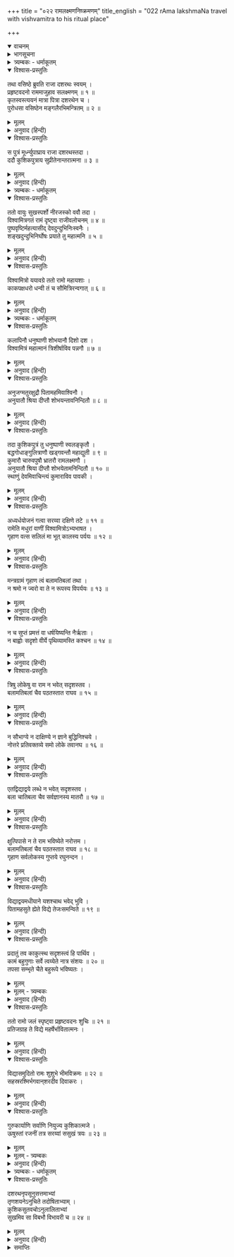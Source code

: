 +++
title = "०२२ रामलक्ष्मणनिष्क्रमणम्"
title_english = "022 rAma lakshmaNa travel with vishvamitra to his ritual place"

+++
<details open><summary>वाचनम्</summary>
<div caption="श्रीराम-हरिसीताराममूर्ति-घनपाठिभ्यां वचनम्" class="audioEmbed" src="https://archive.org/download/Ramayana-recitation-Sriram-harisItArAmamUrti-Ghanapaati-v2/Kanda_1/Kanda_1_BK-022-Rama_Lakshmana_YorniShrakamanam.mp3"></div>
</details>

<details><summary>भागसूचना</summary>

22. राजा दशरथका स्वस्तिवाचनपूर्वक राम-लक्ष्मणको मुनिके साथ भेजना, मार्गमें उन्हें विश्वामित्रसे बला और अतिबला नामक विद्याकी प्राप्ति
</details>

<details><summary>त्र्यम्बकः - धर्माकूतम्</summary>

द्वाविंशे —
</details>

<details open><summary>विश्वास-प्रस्तुतिः</summary>

तथा वसिष्ठे ब्रुवति राजा दशरथः स्वयम् ।  
प्रहृष्टवदनो राममाजुहाव सलक्ष्मणम् ॥ १ ॥  
कृतस्वस्त्ययनं मात्रा पित्रा दशरथेन च ।  
पुरोधसा वसिष्ठेन मङ्गलैरभिमन्त्रितम् ॥ २ ॥
</details>

<details><summary>मूलम्</summary>

तथा वसिष्ठे ब्रुवति राजा दशरथः स्वयम् ।  
प्रहृष्टवदनो राममाजुहाव सलक्ष्मणम् ॥ १ ॥  
कृतस्वस्त्ययनं मात्रा पित्रा दशरथेन च ।  
पुरोधसा वसिष्ठेन मङ्गलैरभिमन्त्रितम् ॥ २ ॥
</details>

<details><summary>अनुवाद (हिन्दी)</summary>

वसिष्ठके ऐसा कहनेपर राजा दशरथका मुख प्रसन्नतासे खिल उठा । उन्होंने स्वयं ही लक्ष्मणसहित श्रीरामको अपने पास बुलाया । फिर माता कौसल्या, पिता दशरथ और पुरोहित वसिष्ठने स्वस्तिवाचन करनेके पश्चात् उनका यात्रासम्बन्धी मंगलकार्य सम्पन्न किया—श्रीरामको मंगलसूचक मन्त्रोंसे अभिमन्त्रित किया गया ॥ १-२ ॥
</details>

<details open><summary>विश्वास-प्रस्तुतिः</summary>

स पुत्रं मूर्ध्न्युपाघ्राय राजा दशरथस्तदा ।  
ददौ कुशिकपुत्राय सुप्रीतेनान्तरात्मना ॥ ३ ॥
</details>

<details><summary>मूलम्</summary>

स पुत्रं मूर्ध्न्युपाघ्राय राजा दशरथस्तदा ।  
ददौ कुशिकपुत्राय सुप्रीतेनान्तरात्मना ॥ ३ ॥
</details>

<details><summary>अनुवाद (हिन्दी)</summary>

तदनन्तर राजा दशरथने पुत्रका मस्तक सूँघकर अत्यन्त प्रसन्नचित्तसे उसको विश्वामित्रको सौंप दिया ॥ ३ ॥
</details>

<details><summary>त्र्यम्बकः - धर्माकूतम्</summary>

अनेन गुरु-जनैः स्वस्त्ययन-पूर्वकम् एव महा-फल-कार्याय पुत्रादिः प्रेषणीय इति सूचितम् । तथा च ऐतरेय-ब्राह्मणम् —

> ते देवा अब्रुवन् गायत्री त्वं न इमं सोमं राजानम् आहर इति, सा तथेत्य् अब्रवीत्, तां वै मा सर्वेण स्वस्त्ययनेनानुमन्त्रयध्वम् इति, तथेति सोदपतत्, तां देवाः सर्वेण स्वस्त्ययनेनान्वमन्त्रयन्त प्रेति चेति चेत्य् एतद् वै सर्वं स्वस्त्ययनं यत् प्रेति चेति , चेति तद् यो ऽस्य प्रियः स्यात् तम् एतेनानुमन्त्रयेत प्रेति चेति चेति, स्वस्त्य् एव गच्छति, स्वस्ति पुनर् आगच्छतीति ।

तत्रापि प्रथमं मातृ-कृत-मङ्गल-प्रतिपादनेन इतर-कृत-मङ्गलापेक्षया मातृ-कृत-मङ्गलस्यावश्यिकता व्यतिरेकेणान्वयेन च सूचिता । व्यतिरेकस् तावत् पाण्डवाञ् जेतुकामो दुर्योधनः ‘शिवमाशंस मे मातः युध्यमानस्य शत्रुभिः' इति अष्टादशाहान्य् अपि स्व-मातरं गान्धारीं प्रार्थितवान् । सा च "यतो धर्मस् ततो जयः" इति वदन्ती मङ्गलं न कृतवती । स च तद्-अभावाद् एव विपरीतं फलं प्राप्तवान् । अयम् अर्थो महा-भारते स्त्री-पर्वणि पुत्र-शत-वध-जनितामर्षेण पाण्डवाञ् शप्तुम् उद्युक्तां गांधारीं सान्त्वयता व्यासेन स्पष्टीकृतः । तथा हि — 

> न कोपः पाण्डवे कार्यो गांधारि शमम् आप्नुहि ।  
> रजो निगृह्यताम् एतत् शृणु च इदं वचो मम ॥ 
> 
> उक्तास्यष्टादशाहानि पुत्रेण जयम् इच्छता ।  
> शिवम् आशंस मे मातर् युध्यमानस्य शत्रुभिः ॥ 
> 
> सा तथा वाच्यमाना त्वं काले काले जयैषिणा ।  
> उक्तवत्यसि गांधारि यतो धर्मस् ततो जयः ॥ 
> 
> न चाप्य् अतीतां गांधारि वाचं ते वितथाम् अहम् । 
> स्मरामि भाषमाणायास् तथा प्राण-हिता ह्य् असि ॥ 

इति । अन्वयस् तु अयोध्या-काण्डे,

> शापिता असि मम प्राणैः कुरु स्वस्त्ययनं मम ।

इति मातृ-मङ्गलम् एव रामः प्रार्थितवान् । तस्मै सापि

> यं पालयसि धर्मं त्वं धृत्या च नियमेन च ।  
> स वै राघव-शार्दूल धर्मस् त्वाम् अभिरक्षतु ॥

इत्य् आदिना ग्रन्थेन, स्वयं मङ्गलं विदधती

> यन् मङ्गलं सुपर्णस्य विनताकल्पयत् पुरा ।  
> अमृतं प्रार्थयानस्य तत् ते भवतु मङ्गलम् ॥  
> 
> अमृतोत्पादने दैत्यान् घ्नतो वज्रधरस्य च ।  
> अदितिर् मङ्गलं प्रादात् तत् ते भवतु मङ्गलम् ॥

इति मातृ-मङ्गलान्य् एव प्रयुक्तम् ॥
</details>

<details open><summary>विश्वास-प्रस्तुतिः</summary>

ततो वायुः सुखस्पर्शो नीरजस्को ववौ तदा ।  
विश्वामित्रगतं रामं दृष्ट्वा राजीवलोचनम् ॥ ४ ॥  
पुष्पवृष्टिर्महत्यासीद् देवदुन्दुभिनिःस्वनैः ।  
शङ्खदुन्दुभिनिर्घोषः प्रयाते तु महात्मनि ॥ ५ ॥
</details>

<details><summary>मूलम्</summary>

ततो वायुः सुखस्पर्शो नीरजस्को ववौ तदा ।  
विश्वामित्रगतं रामं दृष्ट्वा राजीवलोचनम् ॥ ४ ॥  
पुष्पवृष्टिर्महत्यासीद् देवदुन्दुभिनिःस्वनैः ।  
शङ्खदुन्दुभिनिर्घोषः प्रयाते तु महात्मनि ॥ ५ ॥
</details>

<details><summary>अनुवाद (हिन्दी)</summary>

उस समय धूलरहित सुखदायिनी वायु चलने लगी । कमलनयन श्रीरामको विश्वामित्रजीके साथ जाते देख देवताओंने आकाशसे वहाँ फूलोंकी बड़ी भारी वर्षा की । देवदुन्दुभियाँ बजने लगीं । महात्मा श्रीरामकी यात्राके समय शङ्खों और नगाड़ोंकी ध्वनि होने लगी ॥
</details>

<details open><summary>विश्वास-प्रस्तुतिः</summary>

विश्वामित्रो ययावग्रे ततो रामो महायशाः ।  
काकपक्षधरो धन्वी तं च सौमित्रिरन्वगात् ॥ ६ ॥
</details>

<details><summary>मूलम्</summary>

विश्वामित्रो ययावग्रे ततो रामो महायशाः ।  
काकपक्षधरो धन्वी तं च सौमित्रिरन्वगात् ॥ ६ ॥
</details>

<details><summary>अनुवाद (हिन्दी)</summary>

आगे-आगे विश्वामित्र, उनके पीछे काकपक्षधारी महायशस्वी श्रीराम तथा उनके पीछे सुमित्राकुमार लक्ष्मण जा रहे थे ॥ ६ ॥
</details>

<details><summary>त्र्यम्बकः - धर्माकूतम्</summary>

अनेन महान्तम् अनुसृत्य गन्तव्यम् इति सूचितम् ।
</details>

<details open><summary>विश्वास-प्रस्तुतिः</summary>

कलापिनौ धनुष्पाणी शोभयानौ दिशो दश ।  
विश्वामित्रं महात्मानं त्रिशीर्षाविव पन्नगौ ॥ ७ ॥
</details>

<details><summary>मूलम्</summary>

कलापिनौ धनुष्पाणी शोभयानौ दिशो दश ।  
विश्वामित्रं महात्मानं त्रिशीर्षाविव पन्नगौ ॥ ७ ॥
</details>

<details><summary>अनुवाद (हिन्दी)</summary>

उन दोनों भाइयोंने पीठपर तरकस बाँध रखे थे । उनके हाथोंमें धनुष शोभा पा रहे थे तथा वे दोनों दसों दिशाओंको सुशोभित करते हुए महात्मा विश्वामित्रके पीछे तीन-तीन फनवाले दो सर्पोंके समान चल रहे थे । एक ओर कंधेपर धनुष, दूसरी ओर पीठपर तूणीर और बीचमें मस्तक—इन्हीं तीनोंकी तीन फनसे उपमा दी गयी है ॥ ७ ॥
</details>

<details open><summary>विश्वास-प्रस्तुतिः</summary>

अनुजग्मतुरक्षुद्रौ पितामहमिवाश्विनौ ।  
अनुयातौ श्रिया दीप्तौ शोभयन्तावनिन्दितौ ॥ ८ ॥
</details>

<details><summary>मूलम्</summary>

अनुजग्मतुरक्षुद्रौ पितामहमिवाश्विनौ ।  
अनुयातौ श्रिया दीप्तौ शोभयन्तावनिन्दितौ ॥ ८ ॥
</details>

<details><summary>अनुवाद (हिन्दी)</summary>

उनका स्वभाव उच्च एवं उदार था । अपनी अनुपम कान्तिसे प्रकाशित होनेवाले वे दोनों अनिन्द्य सुन्दर राजकुमार सब ओर शोभाका प्रसार करते हुए विश्वामित्रजीके पीछे उसी तरह जा रहे थे, जैसे ब्रह्माजीके पीछे दोनों अश्विनीकुमार चलते हैं ॥ ८ ॥
</details>

<details open><summary>विश्वास-प्रस्तुतिः</summary>

तदा कुशिकपुत्रं तु धनुष्पाणी स्वलङ्कृतौ ।  
बद्धगोधाङ्गुलित्राणौ खड्गवन्तौ महाद्युती ॥ ९ ॥  
कुमारौ चारुवपुषौ भ्रातरौ रामलक्ष्मणौ ।  
अनुयातौ श्रिया दीप्तौ शोभयेतामनिन्दितौ ॥ १० ॥  
स्थाणुं देवमिवाचिन्त्यं कुमाराविव पावकी ।
</details>

<details><summary>मूलम्</summary>

तदा कुशिकपुत्रं तु धनुष्पाणी स्वलङ्कृतौ ।  
बद्धगोधाङ्गुलित्राणौ खड्गवन्तौ महाद्युती ॥ ९ ॥  
कुमारौ चारुवपुषौ भ्रातरौ रामलक्ष्मणौ ।  
अनुयातौ श्रिया दीप्तौ शोभयेतामनिन्दितौ ॥ १० ॥  
स्थाणुं देवमिवाचिन्त्यं कुमाराविव पावकी ।
</details>

<details><summary>अनुवाद (हिन्दी)</summary>

वे दोनों भाई कुमार श्रीराम और लक्ष्मण वस्त्र और आभूषणोंसे अच्छी तरह अलंकृत थे । उनके हाथोंमें धनुष थे । उन्होंने अपने हाथोंकी अंगुलियोंमें गोहटीके चमड़ेके बने हुए दस्ताने पहन रखे थे । उनके कटिप्रदेशमें तलवारें लटक रही थीं । उनके श्रीअंग बड़े मनोहर थे । वे महातेजस्वी श्रेष्ठ वीर अद्भुत कान्तिसे उद्भासित हो सब ओर अपनी शोभा फैलाते हुए कुशिकपुत्र विश्वामित्रका अनुसरण कर रहे थे । उस समय वे दोनों वीर अचिन्त्य शक्तिशाली स्थाणुदेव (महादेव) के पीछे चलनेवाले दो अग्निकुमार स्कन्द और विशाखकी भाँति शोभा पाते थे ॥
</details>

<details open><summary>विश्वास-प्रस्तुतिः</summary>

अध्यर्धयोजनं गत्वा सरय्वा दक्षिणे तटे ॥ ११ ॥  
रामेति मधुरां वाणीं विश्वामित्रोऽभ्यभाषत ।  
गृहाण वत्स सलिलं मा भूत् कालस्य पर्ययः ॥ १२ ॥
</details>

<details><summary>मूलम्</summary>

अध्यर्धयोजनं गत्वा सरय्वा दक्षिणे तटे ॥ ११ ॥  
रामेति मधुरां वाणीं विश्वामित्रोऽभ्यभाषत ।  
गृहाण वत्स सलिलं मा भूत् कालस्य पर्ययः ॥ १२ ॥
</details>

<details><summary>अनुवाद (हिन्दी)</summary>

अयोध्यासे डेढ़ योजन दूर जाकर सरयूके दक्षिण तटपर विश्वामित्रने मधुर वाणीमें रामको सम्बोधित किया और कहा—‘वत्स राम! अब सरयूके जलसे आचमन करो । इस आवश्यक कार्यमें विलम्ब न हो ॥
</details>

<details open><summary>विश्वास-प्रस्तुतिः</summary>

मन्त्रग्रामं गृहाण त्वं बलामतिबलां तथा ।  
न श्रमो न ज्वरो वा ते न रूपस्य विपर्ययः ॥ १३ ॥
</details>

<details><summary>मूलम्</summary>

मन्त्रग्रामं गृहाण त्वं बलामतिबलां तथा ।  
न श्रमो न ज्वरो वा ते न रूपस्य विपर्ययः ॥ १३ ॥
</details>

<details><summary>अनुवाद (हिन्दी)</summary>

‘बला और अतिबला नामसे प्रसिद्ध इस मन्त्र-समुदायको ग्रहण करो । इसके प्रभावसे तुम्हें कभी श्रम (थकावट) का अनुभव नहीं होगा । ज्वर (रोग या चिन्ताजनित कष्ट) नहीं होगा । तुम्हारे रूपमें किसी प्रकारका विकार या उलट-फेर नहीं होने पायेगा ॥ १३ ॥
</details>

<details open><summary>विश्वास-प्रस्तुतिः</summary>

न च सुप्तं प्रमत्तं वा धर्षयिष्यन्ति नैर्ऋताः ।  
न बाह्वोः सदृशो वीर्ये पृथिव्यामस्ति कश्चन ॥ १४ ॥
</details>

<details><summary>मूलम्</summary>

न च सुप्तं प्रमत्तं वा धर्षयिष्यन्ति नैर्ऋताः ।  
न बाह्वोः सदृशो वीर्ये पृथिव्यामस्ति कश्चन ॥ १४ ॥
</details>

<details><summary>अनुवाद (हिन्दी)</summary>

‘सोते समय अथवा असावधानीकी अवस्थामें भी राक्षस तुम्हारे ऊपर आक्रमण नहीं कर सकेंगे । इस भूतलपर बाहुबलमें तुम्हारी समानता करनेवाला कोई न होगा ॥ १४ ॥
</details>

<details open><summary>विश्वास-प्रस्तुतिः</summary>

त्रिषु लोकेषु वा राम न भवेत् सदृशस्तव ।  
बलामतिबलां चैव पठतस्तात राघव ॥ १५ ॥
</details>

<details><summary>मूलम्</summary>

त्रिषु लोकेषु वा राम न भवेत् सदृशस्तव ।  
बलामतिबलां चैव पठतस्तात राघव ॥ १५ ॥
</details>

<details><summary>अनुवाद (हिन्दी)</summary>

‘तात! रघुकुलनन्दन राम! बला और अतिबलाका अभ्यास करनेसे तीनों लोकोंमें तुम्हारे समान कोई नहीं रह जायगा ॥ १५ ॥
</details>

<details open><summary>विश्वास-प्रस्तुतिः</summary>

न सौभाग्ये न दाक्षिण्ये न ज्ञाने बुद्धिनिश्चये ।  
नोत्तरे प्रतिवक्तव्ये समो लोके तवानघ ॥ १६ ॥
</details>

<details><summary>मूलम्</summary>

न सौभाग्ये न दाक्षिण्ये न ज्ञाने बुद्धिनिश्चये ।  
नोत्तरे प्रतिवक्तव्ये समो लोके तवानघ ॥ १६ ॥
</details>

<details><summary>अनुवाद (हिन्दी)</summary>

‘अनघ! सौभाग्य, चातुर्य, ज्ञान और बुद्धिसम्बन्धी निश्चयमें तथा किसीके प्रश्नका उत्तर देनेमें भी कोई तुम्हारी तुलना नहीं कर सकेगा ॥ १६ ॥
</details>

<details open><summary>विश्वास-प्रस्तुतिः</summary>

एतद्विद्याद्वये लब्धे न भवेत् सदृशस्तव ।  
बला चातिबला चैव सर्वज्ञानस्य मातरौ ॥ १७ ॥
</details>

<details><summary>मूलम्</summary>

एतद्विद्याद्वये लब्धे न भवेत् सदृशस्तव ।  
बला चातिबला चैव सर्वज्ञानस्य मातरौ ॥ १७ ॥
</details>

<details><summary>अनुवाद (हिन्दी)</summary>

‘इन दोनों विद्याओंके प्राप्त हो जानेपर कोई तुम्हारी समानता नहीं कर सकेगा; क्योंकि ये बला और अतिबला नामक विद्याएँ सब प्रकारके ज्ञानकी जननी हैं ॥ १७ ॥
</details>

<details open><summary>विश्वास-प्रस्तुतिः</summary>

क्षुत्पिपासे न ते राम भविष्येते नरोत्तम ।  
बलामतिबलां चैव पठतस्तात राघव ॥ १८ ॥  
गृहाण सर्वलोकस्य गुप्तये रघुनन्दन ।
</details>

<details><summary>मूलम्</summary>

क्षुत्पिपासे न ते राम भविष्येते नरोत्तम ।  
बलामतिबलां चैव पठतस्तात राघव ॥ १८ ॥  
गृहाण सर्वलोकस्य गुप्तये रघुनन्दन ।
</details>

<details><summary>अनुवाद (हिन्दी)</summary>

‘नरश्रेष्ठ श्रीराम! तात रघुनन्दन! बला और अतिबलाका अभ्यास कर लेनेपर तुम्हें भूख-प्यासका भी कष्ट नहीं होगा; अतः रघुकुलको आनन्दित करनेवाले राम! तुम सम्पूर्ण जगत् की रक्षाके लिये इन दोनों विद्याओंको ग्रहण करो ॥ १८ १/२ ॥
</details>

<details open><summary>विश्वास-प्रस्तुतिः</summary>

विद्याद्वयमधीयाने यशश्चाथ भवेद् भुवि ।  
पितामहसुते ह्येते विद्ये तेजःसमन्विते ॥ १९ ॥
</details>

<details><summary>मूलम्</summary>

विद्याद्वयमधीयाने यशश्चाथ भवेद् भुवि ।  
पितामहसुते ह्येते विद्ये तेजःसमन्विते ॥ १९ ॥
</details>

<details><summary>अनुवाद (हिन्दी)</summary>

‘इन दोनों विद्याओंका अध्ययन कर लेनेपर इस भूतलपर तुम्हारे यशका विस्तार होगा । ये दोनों विद्याएँ ब्रह्माजीकी तेजस्विनी पुत्रियाँ हैं ॥ १९ ॥
</details>

<details open><summary>विश्वास-प्रस्तुतिः</summary>

प्रदातुं तव काकुत्स्थ सदृशस्त्वं हि पार्थिव ।  
कामं बहुगुणाः सर्वे त्वय्येते नात्र संशयः ॥ २० ॥  
तपसा सम्भृते चैते बहुरूपे भविष्यतः ।
</details>

<details><summary>मूलम्</summary>

प्रदातुं तव काकुत्स्थ सदृशस्त्वं हि पार्थिव ।  
कामं बहुगुणाः सर्वे त्वय्येते नात्र संशयः ॥ २० ॥  
तपसा सम्भृते चैते बहुरूपे भविष्यतः ।
</details>

<details><summary>मूलम् - त्र्यम्बकः</summary>

पितामह-सुते ह्येते विद्ये तेजः-समन्विते ।  
ददामि तव काकुत्स्थ सदृशस् त्वं हि धार्मिक ।  
</details>

<details><summary>अनुवाद (हिन्दी)</summary>

‘ककुत्स्थनन्दन! मैंने इन दोनोंको तुम्हें देनेका विचार किया है । राजकुमार! तुम्हीं इनके योग्य पात्र हो । यद्यपि तुममें इस विद्याको प्राप्त करने योग्य बहुत-से गुण हैं अथवा सभी उत्तम गुण विद्यमान हैं, इसमें संशय नहीं है तथापि मैंने तपोबलसे इनका अर्जन किया है । अतः मेरी तपस्यासे परिपूर्ण होकर ये तुम्हारे लिये बहुरूपिणी होंगी—अनेक प्रकारके फल प्रदान करेंगी’ ॥ २० १/२ ॥
</details>

<details open><summary>विश्वास-प्रस्तुतिः</summary>

ततो रामो जलं स्पृष्ट्वा प्रहृष्टवदनः शुचिः ॥ २१ ॥  
प्रतिजग्राह ते विद्ये महर्षेर्भावितात्मनः ।
</details>

<details><summary>मूलम्</summary>

ततो रामो जलं स्पृष्ट्वा प्रहृष्टवदनः शुचिः ॥ २१ ॥  
प्रतिजग्राह ते विद्ये महर्षेर्भावितात्मनः ।
</details>

<details><summary>अनुवाद (हिन्दी)</summary>

तब श्रीराम आचमन करके पवित्र हो गये । उनका मुख प्रसन्नतासे खिल उठा । उन्होंने उन शुद्ध अन्तःकरणवाले महर्षिसे वे दोनों विद्याएँ ग्रहण कीं ॥ २१ १/२ ॥
</details>

<details open><summary>विश्वास-प्रस्तुतिः</summary>

विद्यासमुदितो रामः शुशुभे भीमविक्रमः ॥ २२ ॥  
सहस्ररश्मिर्भगवान‍्शरदीव दिवाकरः ।
</details>

<details><summary>मूलम्</summary>

विद्यासमुदितो रामः शुशुभे भीमविक्रमः ॥ २२ ॥  
सहस्ररश्मिर्भगवान‍्शरदीव दिवाकरः ।
</details>

<details><summary>अनुवाद (हिन्दी)</summary>

विद्यासे सम्पन्न होकर भयङ्कर पराक्रमी श्रीराम सहस्रों किरणोंसे युक्त शरत्कालीन भगवान् सूर्यके समान शोभा पाने लगे ॥ २२ १/२ ॥
</details>

<details open><summary>विश्वास-प्रस्तुतिः</summary>

गुरुकार्याणि सर्वाणि नियुज्य कुशिकात्मजे ।  
ऊषुस्तां रजनीं तत्र सरय्वां ससुखं त्रयः ॥ २३ ॥
</details>

<details><summary>मूलम्</summary>

गुरुकार्याणि सर्वाणि नियुज्य कुशिकात्मजे ।  
ऊषुस्तां रजनीं तत्र सरय्वां ससुखं त्रयः ॥ २३ ॥
</details>

<details><summary>मूलम् - त्र्यम्बकः</summary>

गुरु-कार्याणि सर्वाणि नियुज्य कुशिकात्मजे ।  
> ऊषुस् तां रजनीं तीरे सरय्वा सुसुखं त्रयः ॥
</details>

<details><summary>अनुवाद (हिन्दी)</summary>

तत्पश्चात् श्रीरामने विश्वामित्रजीकी सारी गुरुजनोचित सेवाएँ करके हर्षका अनुभव किया । फिर वे तीनों वहाँ सरयूके तटपर रातमें सुखपूर्वक रहे ॥ २३ ॥
</details>

<details><summary>त्र्यम्बकः - धर्माकूतम्</summary>

अनेनाचार्येण सदृशे शिष्ये नियमोपदेश-पूर्वकं मन्त्रोपदेशः शुचौ देशे कर्तव्यः, शिष्येणापि कृत-स्नानाचमनेन गुरु-नियमेन मन्त्रं गृहीत्वा गुरु-शुश्रूषणादिकम् अवश्यं कर्तव्यम् इति सूचितम् । 
</details>

<details open><summary>विश्वास-प्रस्तुतिः</summary>

दशरथनृपसूनुसत्तमाभ्यां  
तृणशयनेऽनुचिते तदोषिताभ्याम् ।  
कुशिकसुतवचोऽनुलालिताभ्यां  
सुखमिव सा विबभौ विभावरी च ॥ २४ ॥
</details>

<details><summary>मूलम्</summary>

दशरथनृपसूनुसत्तमाभ्यां  
तृणशयनेऽनुचिते तदोषिताभ्याम् ।  
कुशिकसुतवचोऽनुलालिताभ्यां  
सुखमिव सा विबभौ विभावरी च ॥ २४ ॥
</details>

<details><summary>अनुवाद (हिन्दी)</summary>

राजा दशरथके वे दोनों श्रेष्ठ राजकुमार उस समय वहाँ तृणकी शय्यापर, जो उनके योग्य नहीं थी, सोये थे । महर्षि विश्वामित्र अपनी वाणीद्वारा उन दोनोंके प्रति लाड़-प्यार प्रकट कर रहे थे । इससे उन्हें वह रात बड़ी सुखमयी-सी प्रतीत हुई ॥ २४ ॥
</details>

<details><summary>समाप्तिः</summary>

इत्यार्षे श्रीमद्रामायणे वाल्मीकीये आदिकाव्ये बालकाण्डे द्वाविंशः सर्गः ॥ २२ ॥  
इस प्रकार श्रीवाल्मीकिनिर्मित आर्षरामायण आदिकाव्यके बालकाण्डमें बाईसवाँ सर्ग पूरा हुआ ॥ २२ ॥
</details>

